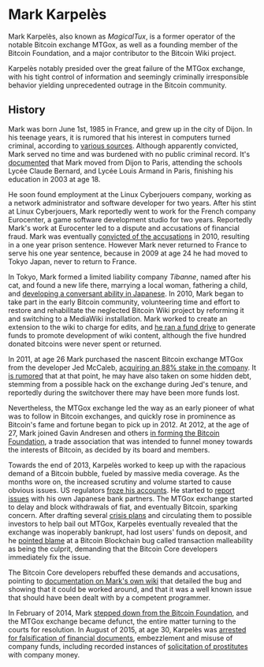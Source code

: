 # Mark Karpelès

Mark Karpelès, also known as *MagicalTux*, is a former operator of the notable Bitcoin exchange MTGox, as well as a founding member of the Bitcoin Foundation, and a major contributor to the Bitcoin Wiki project.

Karpelès notably presided over the great failure of the MTGox exchange, with his tight control of information and seemingly criminally irresponsible behavior yielding unprecedented outrage in the Bitcoin community.

## History

Mark was born June 1st, 1985 in France, and grew up in the city of Dijon. In his teenage years, it is rumored that his interest in computers turned criminal, according to [various sources](https://www.reddit.com/r/Bitcoin/comments/3fe92x/im_ashley_barr_aka_adam_turner_the_first_mtgox/ctnwmr1). Although apparently convicted, Mark served no time and was burdened with no public criminal record. It's [documented](http://copainsdavant.linternaute.com/p/mark-robert-karpeles-4285933) that Mark moved from Dijon to Paris, attending the schools Lycée Claude Bernard, and Lycée Louis Armand in Paris, finishing his education in 2003 at age 18.

He soon found employment at the Linux Cyberjouers company, working as a network administrator and software developer for two years. After his stint at Linux Cyberjouers, Mark reportedly went to work for the French company Eurocenter, a game software development studio for two years. Reportedly Mark's work at Eurocenter led to a dispute and accusations of financial fraud. Mark was eventually [convicted of the accusations](http://arstechnica.com/tech-policy/2014/08/why-the-head-of-mt-gox-bitcoin-exchange-should-be-in-jail/) in 2010, resulting in a one year prison sentence. However Mark never returned to France to serve his one year sentence, because in 2009 at age 24 he had moved to Tokyo Japan, never to return to France.

In Tokyo, Mark formed a limited liability company *Tibanne*, named after his cat, and found a new life there, marrying a local woman, fathering a child, and [developing a conversant ability in Japanese](http://www.dailytech.com/Bitcoin+King+Mt+Gox+CEO+Mark+Karpels+History+of+Arrests+Firings/article34442.htm). In 2010, Mark began to take part in the early Bitcoin community, volunteering time and effort to restore and rehabilitate the neglected Bitcoin Wiki project by reforming it and switching to a MediaWiki installation. Mark worked to create an extension to the wiki to charge for edits, and [he ran a fund drive](https://en.bitcoin.it/wiki/Bitcoin.it_Wiki_Contributors%27_Award) to generate funds to promote development of wiki content, although the five hundred donated bitcoins were never spent or returned.

In 2011, at age 26 Mark purchased the nascent Bitcoin exchange MTGox from the developer Jed McCaleb, [acquiring an 88% stake in the company](http://www.wired.com/2014/03/bitcoin-exchange/). It [is rumored](https://www.reddit.com/r/Bitcoin/comments/i4xgc/follow_the_money_trail_part_2_1500btc_generated/) that at that point, he may have also taken on some hidden debt, stemming from a possible hack on the exchange during Jed's tenure, and reportedly during the switchover there may have been more funds lost.

Nevertheless, the MTGox exchange led the way as an early pioneer of what was to follow in Bitcoin exchanges, and quickly rose in prominence as Bitcoin's fame and fortune began to pick up in 2012. At 2012, at the age of 27, Mark joined Gavin Andresen and others [in forming the Bitcoin Foundation](http://codinginmysleep.com/announcing-the-bitcoin-foundation/), a trade association that was intended to funnel money towards the interests of Bitcoin, as decided by its board and members.

Towards the end of 2013, Karpelès worked to keep up with the rapacious demand of a Bitcoin bubble, fueled by massive media coverage. As the months wore on, the increased scrutiny and volume started to cause obvious issues. US regulators [froze his accounts](http://techcrunch.com/2013/05/16/mt-gox-dwolla-account-money-seizure/). He started to [report issues](https://www.youtube.com/watch?v=y4SCAw264qM) with his own Japanese bank partners. The MTGox exchange started to delay and block withdrawals of fiat, and eventually Bitcoin, sparking concern. After drafting several [crisis plans](https://www.scribd.com/doc/209050732/MtGox-Situation-Crisis-Strategy-Draft) and circulating them to possible investors to help bail out MTGox, Karpelès eventually revealed that the exchange was inoperably bankrupt, had lost users' funds on deposit, and he [pointed blame](http://codinginmysleep.com/on-mtgox-and-transaction-malleability/) at a Bitcoin Blockchain bug called transaction malleability as being the culprit, demanding that the Bitcoin Core developers immediately fix the issue.

The Bitcoin Core developers rebuffed these demands and accusations, pointing to [documentation on Mark's own wiki](https://en.bitcoin.it/wiki/Transaction_Malleability) that detailed the bug and showing that it could be worked around, and that it was a well known issue that should have been dealt with by a competent programmer.

In February of 2014, Mark [stepped down from the Bitcoin Foundation](http://www.theregister.co.uk/2014/02/25/mtgox_quits_bitcoin_foundation/), and the MTGox exchange became defunct, the entire matter turning to the courts for resolution. In August of 2015, at age 30, Karpelès was [arrested for falsification of financial documents](http://www.cnn.com/2015/08/01/asia/bitcoin-mt-gox-karpeles-arrested/index.html), embezzlement and misuse of company funds, including recorded instances of [solicitation of prostitutes](http://www.ibtimes.co.uk/bitcoin-exchange-mtgox-ceo-mark-karpeles-spent-embezzled-funds-prostitutes-1526196) with company money.

